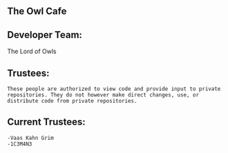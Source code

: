## The Owl Cafe

## Developer Team:
The Lord of Owls



## Trustees:
	These people are authorized to view code and provide input to private repositories. They do not however make direct changes, use, or distribute code from private repositories.



## Current Trustees:
	-Vaas Kahn Grim
	-1C3M4N3


